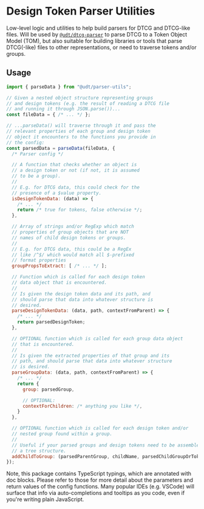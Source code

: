 # Design Token Parser Utilities

Low-level logic and utilities to help build parsers for DTCG and DTCG-like files. Will be used by [`@udt/dtcg-parser`](../dtcg-parser/) to parse DTCG to a Token Object Model (TOM), but also suitable for building libraries or tools that parse DTCG(-like) files to other representations, or need to traverse tokens and/or groups.

## Usage

```js
import { parseData } from "@udt/parser-utils";

// Given a nested object structure representing groups
// and design tokens (e.g. the result of reading a DTCG file
// and running it through JSON.parse())...
const fileData = { /* ... */ };

// ...parseData() will traverse through it and pass the
// relevant properties of each group and design token
// object it encounters to the functions you provide in
// the config:
const parsedData = parseData(fileData, {
  /* Parser config */

  // A function that checks whether an object is
  // a design token or not (if not, it is assumed
  // to be a group).
  //
  // E.g. for DTCG data, this could check for the
  // presence of a $value property.
  isDesignTokenData: (data) => {
    /* ... */
    return /* true for tokens, false otherwise */;
  },

  // Array of strings and/or RegExp which match
  // properties of group objects that are NOT
  // names of child design tokens or groups.
  //
  // E.g. for DTCG data, this could be a RegEx
  // like /^$/ which would match all $-prefixed
  // format properties
  groupPropsToExtract: [ /* ... */ ];

  // Function which is called for each design token
  // data object that is encountered.
  //
  // Is given the design token data and its path, and
  // should parse that data into whatever structure is
  // desired.
  parseDesignTokenData: (data, path, contextFromParent) => {
    /* ... */
    return parsedDesignToken;
  },

  // OPTIONAL function which is called for each group data object
  // that is encountered.
  //
  // Is given the extracted properties of that group and its
  // path, and should parse that data into whatever structure
  // is desired.
  parseGroupData: (data, path, contextFromParent) => {
    /* ... */
    return {
      group: parsedGroup,

      // OPTIONAL:
      contextForChildren: /* anything you like */,
    }
  },

  // OPTIONAL function which is called for each design token and/or
  // nested group found within a group.
  //
  // Useful if your parsed groups and design tokens need to be assembled into
  // a tree structure.
  addChildToGroup: (parsedParentGroup, childName, parsedChildGroupOrToken) => { /*... */ },
});
```

Note, this package contains TypeScript typings, which are annotated with doc blocks. Please refer to those for more
detail about the parameters and return values of the config
functions. Many popular IDEs (e.g. VSCode) will surface that
info via auto-completions and tooltips as you code, even if
you're writing plain JavaScript.
